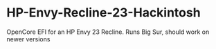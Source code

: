 # HP-Envy-Recline-23-Hackintosh
OpenCore EFI for an HP Envy 23 Recline. Runs Big Sur, should work on newer versions
